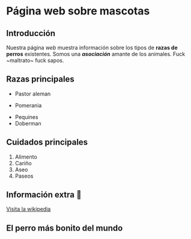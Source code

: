 # Página web sobre mascotas

## Introducción
Nuestra página *web* muestra información sobre los tipos de **razas de perros** existentes. Somos una *__asociación__* amante de los animales. Fuck ~maltrato~ fuck sapos.
## Razas principales
* Pastor aleman
+ Pomerania
- Pequines
- Doberman
## Cuidados principales
1. Alimento
2. Cariño
3. Aseo
4. Paseos
## Información extra :dog:
[Visita la wikipedia](https://es.wikipedia.org/wiki/Canis_familiaris)
## El perro más bonito del mundo
